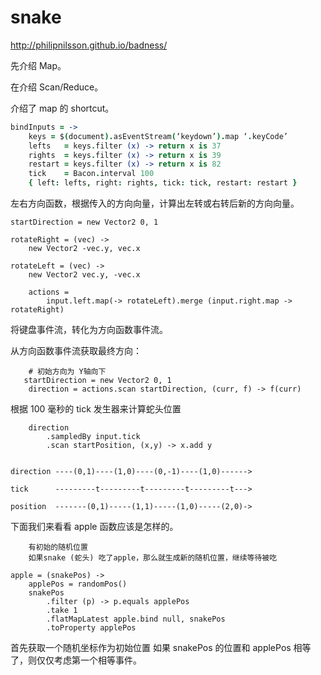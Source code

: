 # snake
http://philipnilsson.github.io/badness/

先介绍 Map。

在介绍 Scan/Reduce。

介绍了 map 的 shortcut。

``` coffee
bindInputs = ->
    keys = $(document).asEventStream(‘keydown’).map ‘.keyCode’
    lefts   = keys.filter (x) -> return x is 37
    rights  = keys.filter (x) -> return x is 39
    restart = keys.filter (x) -> return x is 82
    tick    = Bacon.interval 100
    { left: lefts, right: rights, tick: tick, restart: restart }
```

左右方向函数，根据传入的方向向量，计算出左转或右转后新的方向向量。

```  
startDirection = new Vector2 0, 1

rotateRight = (vec) ->
    new Vector2 -vec.y, vec.x

rotateLeft = (vec) ->
    new Vector2 vec.y, -vec.x
```

```
    actions =
        input.left.map(-> rotateLeft).merge (input.right.map -> rotateRight)

```

将键盘事件流，转化为方向函数事件流。

从方向函数事件流获取最终方向：

```scan
	# 初始方向为 Y轴向下
   startDirection = new Vector2 0, 1
	direction = actions.scan startDirection, (curr, f) -> f(curr)
```

根据 100 毫秒的 tick 发生器来计算蛇头位置
```
    direction
        .sampledBy input.tick
        .scan startPosition, (x,y) -> x.add y
```


```

direction ----(0,1)----(1,0)----(0,-1)----(1,0)------>

tick      ---------t---------t---------t---------t--->

position  -------(0,1)-----(1,1)-----(1,0)-----(2,0)->	
```

下面我们来看看 apple 函数应该是怎样的。

```
	有初始的随机位置
	如果snake (蛇头) 吃了apple，那么就生成新的随机位置，继续等待被吃
```


```
apple = (snakePos) ->
    applePos = randomPos()
    snakePos
        .filter (p) -> p.equals applePos
        .take 1
        .flatMapLatest apple.bind null, snakePos
        .toProperty applePos

```

首先获取一个随机坐标作为初始位置
如果 snakePos 的位置和 applePos 相等了，则仅仅考虑第一个相等事件。

